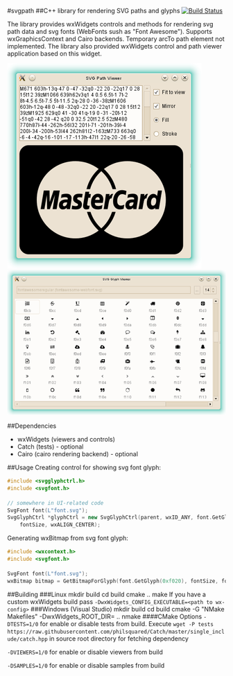 #svgpath 
##C++ library for rendering SVG paths and glyphs 
[![Build Status](https://travis-ci.org/ampext/svgpath.svg?branch=master)](https://travis-ci.org/ampext/svgpath)

The library provides wxWidgets controls and methods for rendering svg path data and svg fonts (WebFonts sush as "Font Awesome"). Supports wxGraphicsContext and Cairo backends. Temporary arcTo path element not implemented.
The library also provided wxWidgets control and path viewer application based on this widget.

![svgpathviewer](https://github.com/ampext/ampext.github.io/blob/master/images/svgpathviewer.png)
![svgglyphviwer](https://github.com/ampext/ampext.github.io/blob/master/images/svgglyphviewer.png)

##Dependencies
* wxWidgets (viewers and controls)
* Catch (tests) - optional
* Cairo (cairo rendering backend) - optional

##Usage
Creating control for showing svg font glyph:
```cpp
#include <svgglyphctrl.h>
#include <svgfont.h>

// somewhere in UI-related code
SvgFont font(L"font.svg");
SvgGlyphCtrl *glyphCtrl = new SvgGlyphCtrl(parent, wxID_ANY, font.GetGlyph(0xf000),
    fontSize, wxALIGN_CENTER);
```
Generating wxBitmap from svg font glyph:
```cpp
#include <wxcontext.h>
#include <svgfont.h>

SvgFont font(L"font.svg");
wxBitmap bitmap = GetBitmapForGlyph(font.GetGlyph(0xf020), fontSize, fontColor, bgColor);
```

##Building
###Linux
    mkdir build
    cd build
    cmake ..
    make
If you have a custom wxWidgets build pass `-DwxWidgets_CONFIG_EXECUTABLE=<path to wx-config>`
###Windows (Visual Studio)
    mkdir build
    cd build
    cmake -G "NMake Makefiles" -DwxWidgets_ROOT_DIR=<path to wxWidgets> ..
    nmake
####CMake Options
`-DTESTS=1/0` for enable or disable tests from build. Execute `wget -P tests https://raw.githubusercontent.com/philsquared/Catch/master/single_include/catch.hpp` in source root directory for fetching dependency

`-DVIEWERS=1/0` for enable or disable viewers from build

`-DSAMPLES=1/0` for enable or disable samples from build
